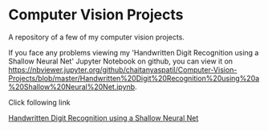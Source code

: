 # Computer Vision Projects

A repository of a few of my computer vision projects.

If you face any problems viewing my 'Handwritten Digit Recognition using a Shallow Neural Net' Jupyter Notebook on github, you can view it on https://nbviewer.jupyter.org/github/chaitanyaspatil/Computer-Vision-Projects/blob/master/Handwritten%20Digit%20Recognition%20using%20a%20Shallow%20Neural%20Net.ipynb.

   <body>
      <p>Click following link</p>
      <a href = "https://nbviewer.jupyter.org/github/chaitanyaspatil/Computer-Vision-Projects/blob/master/Handwritten%20Digit%20Recognition%20using%20a%20Shallow%20Neural%20Net.ipynb." target = "_self">Handwritten Digit Recognition using a Shallow Neural Net</a>
   </body>
